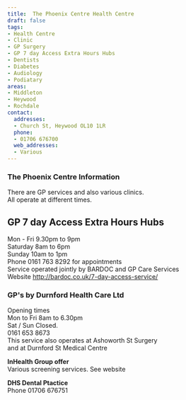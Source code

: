 ```yaml
---
title:  The Phoenix Centre Health Centre
draft: false
tags:
- Health Centre
- Clinic
- GP Surgery
- GP 7 day Access Extra Hours Hubs
- Dentists
- Diabetes
- Audiology
- Podiatary
areas:
- Middleton
- Heywood
- Rochdale
contact:
  addresses:
  - Church St, Heywood OL10 1LR
  phone:
  - 01706 676700
  web_addresses:
  - Various
---
```


### The Phoenix Centre Information  
There are GP services and also various clinics.   
All operate at different times.      

## GP 7 day Access Extra Hours Hubs   
Mon - Fri  9.30pm to 9pm   
Saturday 8am to 6pm   
Sunday   10am to 1pm   
Phone  0161 763 8292 for appointments   
Service operated jointly by BARDOC and GP Care Services   
Website  http://bardoc.co.uk/7-day-access-service/  

### GP's by Durnford Health Care Ltd  
Opening times   
Mon to Fri 8am to 6.30pm   
Sat / Sun  Closed.  
0161 653 8673   
This service also operates at Ashoworth St Surgery     
and at Durnford St Medical Centre   

**InHealth Group offer**   
Various screening services.  See website   

**DHS Dental Ptactice**   
Phone 01706 676751   
